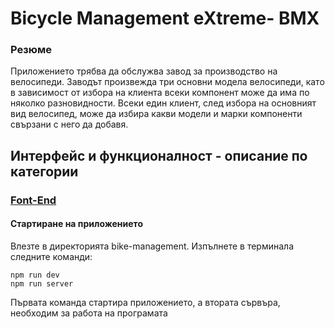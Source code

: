 # <b>Bicycle Management eXtreme- BMX</b>

### Резюме

Приложението трябва да обслужва завод за производство на велосипеди. Заводът произвежда три основни модела велосипеди, като в зависимост от избора на клиента всеки компонент може да има по няколко разновидности. Всеки един клиент, след избора на основният вид велосипед, може да избира какви модели и марки компоненти свързани с него да добавя.

## Интерфейс и функционалност - описание по категории

### [Font-End](/FrontEndReadMeFiles/README.md)

#### Стартиране на приложението

Влезте в директорията bike-management.
Изпълнете в терминала следните команди:

```
npm run dev
npm run server
```

Първата команда стартира приложението, а втората сървъра, необходим за работа на програмата

